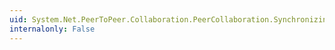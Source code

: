 ```yaml
---
uid: System.Net.PeerToPeer.Collaboration.PeerCollaboration.SynchronizingObject
internalonly: False
---
```

